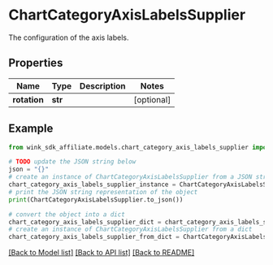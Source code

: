 # ChartCategoryAxisLabelsSupplier

The configuration of the axis labels.

## Properties

Name | Type | Description | Notes
------------ | ------------- | ------------- | -------------
**rotation** | **str** |  | [optional] 

## Example

```python
from wink_sdk_affiliate.models.chart_category_axis_labels_supplier import ChartCategoryAxisLabelsSupplier

# TODO update the JSON string below
json = "{}"
# create an instance of ChartCategoryAxisLabelsSupplier from a JSON string
chart_category_axis_labels_supplier_instance = ChartCategoryAxisLabelsSupplier.from_json(json)
# print the JSON string representation of the object
print(ChartCategoryAxisLabelsSupplier.to_json())

# convert the object into a dict
chart_category_axis_labels_supplier_dict = chart_category_axis_labels_supplier_instance.to_dict()
# create an instance of ChartCategoryAxisLabelsSupplier from a dict
chart_category_axis_labels_supplier_from_dict = ChartCategoryAxisLabelsSupplier.from_dict(chart_category_axis_labels_supplier_dict)
```
[[Back to Model list]](../README.md#documentation-for-models) [[Back to API list]](../README.md#documentation-for-api-endpoints) [[Back to README]](../README.md)


